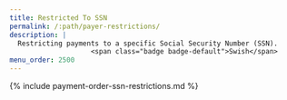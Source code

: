 ```yaml
---
title: Restricted To SSN
permalink: /:path/payer-restrictions/
description: |
  Restricting payments to a specific Social Security Number (SSN).
                    <span class="badge badge-default">Swish</span>
menu_order: 2500
---
```


{% include payment-order-ssn-restrictions.md %}
